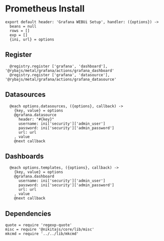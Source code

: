 
# Prometheus Install

    export default header: 'Grafana WEBUi Setup', handler: ({options}) ->
      beans = null
      rows = []
      exp = []
      {ini, url} = options

## Register

      @registry.register ['grafana', 'dashboard'], '@rybajs/metal/grafana/actions/grafana_dashboard'
      @registry.register ['grafana', 'datasource'], '@rybajs/metal/grafana/actions/grafana_datasource'

## Datasources

      @each options.datasources, ({options}, callback) ->
        {key, value} = options
        @grafana.datasource
          header: "#{key}"
          username: ini['security']['admin_user']
          password: ini['security']['admin_password']
          url: url
        , value
        @next callback

## Dashboards

      @each options.templates, ({options}, callback) ->
        {key, value} = options
        @grafana.dashboard
          username: ini['security']['admin_user']
          password: ini['security']['admin_password']
          url: url
        , value
        @next callback

## Dependencies

    quote = require 'regexp-quote'
    misc = require '@nikitajs/core/lib/misc'
    mkcmd = require '../../lib/mkcmd'
